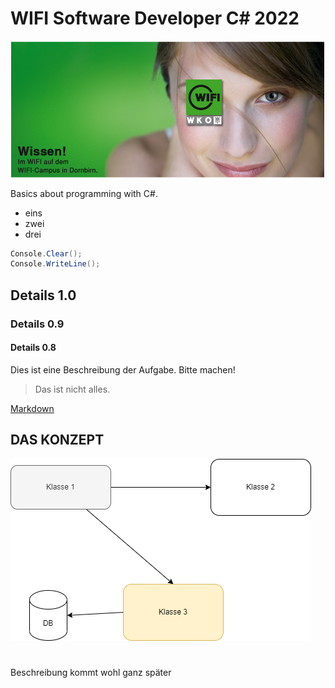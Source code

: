 # WIFI Software Developer C# 2022

![WifiLogo](/doc/wifi_campus.PNG)

Basics about programming with C#.

 - eins
 - zwei
 - drei

 ```csharp
Console.Clear();
Console.WriteLine();
```

## Details 1.0
### Details 0.9
#### Details 0.8

Dies ist eine Beschreibung der Aufgabe. Bitte machen!

> Das ist nicht alles.


[Markdown](https://www.markdownguide.org/basic-syntax/)

## DAS KONZEPT

![Konzept](/images/konzept.drawio.png)

#
Beschreibung kommt wohl ganz später
